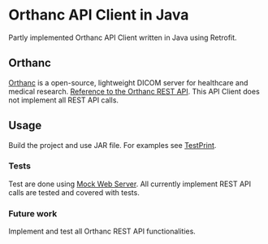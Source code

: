 # Orthanc API Client in Java
Partly implemented Orthanc API Client written in Java using Retrofit.

## Orthanc
[Orthanc](http://www.orthanc-server.com/) is a open-source, lightweight DICOM server for healthcare and medical research.
[Reference to the Orthanc REST API](https://docs.google.com/spreadsheets/d/1muKHMIb9Br-59wfaQbDeLzAfKYsoWfDSXSmyt6P4EM8/pubhtml?gid=1689572701&single=true). This API Client does not implement all REST API calls.

## Usage
Build the project and use JAR file. For examples see [TestPrint](https://github.com/githinho/orthancAPIClient/blob/master/src/test/java/TestPrint.java).

### Tests
Test are done using [Mock Web Server](https://github.com/square/okhttp/tree/master/mockwebserver). All currently implement REST API calls are tested and covered with tests.

### Future work
Implement and test all Orthanc REST API functionalities. 

